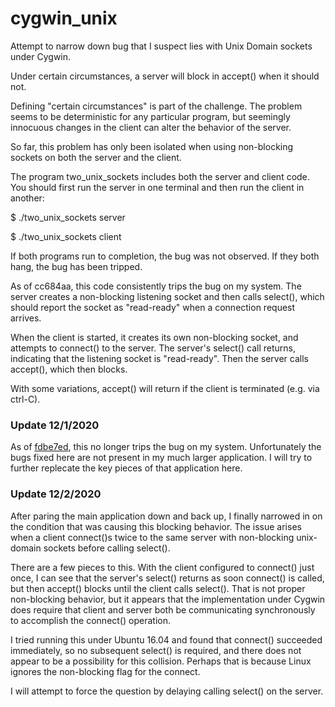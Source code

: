 # cygwin_unix
Attempt to narrow down bug that I suspect lies with Unix Domain sockets under Cygwin.

Under certain circumstances, a server will block in accept() when it should not.

Defining "certain circumstances" is part of the challenge. The problem seems to
be deterministic for any particular program, but seemingly innocuous changes in
the client can alter the behavior of the server.

So far, this problem has only been isolated when using non-blocking sockets on
both the server and the client.

The program two_unix_sockets includes both the server and client code. You should
first run the server in one terminal and then run the client in another:

$ ./two_unix_sockets server

$ ./two_unix_sockets client

If both programs run to completion, the bug was not observed. If they both hang,
the bug has been tripped.

As of cc684aa, this code consistently trips the bug on my system. The server creates
a non-blocking listening socket and then calls select(), which should report the
socket as "read-ready" when a connection request arrives.

When the client is started, it creates its own non-blocking socket, and attempts to
connect() to the server. The server's select() call returns, indicating that the
listening socket is "read-ready". Then the server calls accept(), which then blocks.

With some variations, accept() will return if the client is terminated (e.g. via ctrl-C).

### Update 12/1/2020
As of [fdbe7ed](https://github.com/nthallen/cygwin_unix/commit/fbde7ed94c85a7ef569f4b24f06db03b99a955a9),
this no longer trips the bug on my system. Unfortunately the bugs fixed here are not
present in my much larger application. I will try to further replecate the key pieces
of that application here.

### Update 12/2/2020
After paring the main application down and back up, I finally narrowed in on the condition
that was causing this blocking behavior. The issue arises when a client connect()s twice
to the same server with non-blocking unix-domain sockets before calling select().

There are a few pieces to this. With the client configured to connect() just once, I can
see that the server's select() returns as soon connect() is called, but then accept()
blocks until the client calls select(). That is not proper non-blocking behavior, but it
appears that the implementation under Cygwin does require that client and server
both be communicating synchronously to accomplish the connect() operation.

I tried running this under Ubuntu 16.04 and found that connect() succeeded immediately, so
no subsequent select() is required, and there does not appear to be a possibility for this
collision. Perhaps that is because Linux ignores the non-blocking flag for the connect.

I will attempt to force the question by delaying calling select() on the server.
